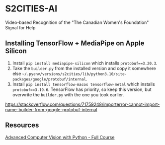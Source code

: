 # S2CITIES-AI
Video-based Recognition of the "The Canadian Women's Foundation" Signal for Help

## Installing TensorFlow + MediaPipe on Apple Silicon

1. Install `pip install mediapipe-silicon` which installs `protobuf==3.20.3`.
2. Take the `builder.py` from the installed version and copy it somewhere else `~/.pyenv/versions/s2cities/lib/python3.10/site-packages/google/protobuf/internal`.
3. Install `pip install tensorflow-macos tensorflow-metal` which installs `protobuf==3.19.6`. TensorFlow has priority, so keep this version, but overwrite the `builder.py` with the one you took earlier.

https://stackoverflow.com/questions/71759248/importerror-cannot-import-name-builder-from-google-protobuf-internal

## Resources

[Advanced Computer Vision with Python - Full Course](https://www.youtube.com/watch?v=01sAkU_NvOY)
